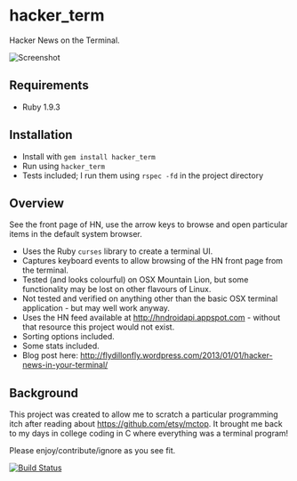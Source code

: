 hacker_term
==========
Hacker News on the Terminal.

![Screenshot](http://flydillonfly.files.wordpress.com/2013/01/hacker_term_png1.png)

Requirements
------------
* Ruby 1.9.3

Installation
------------
* Install with `gem install hacker_term`
* Run using `hacker_term`
* Tests included; I run them using `rspec -fd` in the project directory

Overview
--------
See the front page of HN, use the arrow keys to browse and open particular items in the default system browser.

* Uses the Ruby `curses` library to create a terminal UI.
* Captures keyboard events to allow browsing of the HN front page from the terminal.
* Tested (and looks colourful) on OSX Mountain Lion, but some functionality may be lost on other flavours of Linux. 
* Not tested and verified on anything other than the basic OSX terminal application - but may well work anyway.
* Uses the HN feed available at http://hndroidapi.appspot.com - without that resource this project would not exist.
* Sorting options included.
* Some stats included.
* Blog post here: http://flydillonfly.wordpress.com/2013/01/01/hacker-news-in-your-terminal/

Background
----------
This project was created to allow me to scratch a particular programming itch after reading about https://github.com/etsy/mctop. It brought me back to my days in college coding in C where everything was a terminal program!

Please enjoy/contribute/ignore as you see fit.

[![Build Status](https://travis-ci.org/ciaranarcher/hacker_term.png)](https://travis-ci.org/ciaranarcher/hacker_term)
